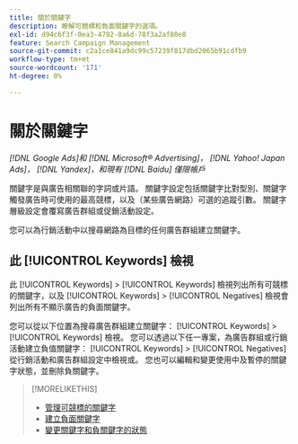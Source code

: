 ```yaml
---
title: 關於關鍵字
description: 瞭解可競標和負面關鍵字的選項。
exl-id: d94c6f3f-0ea3-4792-8a6d-78f3a2af80e8
feature: Search Campaign Management
source-git-commit: c2a1ce841a9dc99c57239f817dbd2065b91cdfb9
workflow-type: tm+mt
source-wordcount: '171'
ht-degree: 0%

---
```


# 關於關鍵字

*[!DNL Google Ads]和 [!DNL Microsoft® Advertising]， [!DNL Yahoo! Japan Ads]， [!DNL Yandex]，和現有 [!DNL Baidu] 僅限帳戶*

關鍵字是與廣告相關聯的字詞或片語。 關鍵字設定包括關鍵字比對型別、關鍵字觸發廣告時可使用的最高競標，以及（某些廣告網路）可選的追蹤引數。 關鍵字層級設定會覆寫廣告群組或促銷活動設定。

您可以為行銷活動中以搜尋網路為目標的任何廣告群組建立關鍵字。

## 此 [!UICONTROL Keywords] 檢視

此 [!UICONTROL Keywords] > [!UICONTROL Keywords] 檢視列出所有可競標的關鍵字，以及 [!UICONTROL Keywords] > [!UICONTROL Negatives] 檢視會列出所有不顯示廣告的負面關鍵字。

您可以從以下位置為搜尋廣告群組建立關鍵字： [!UICONTROL Keywords] > [!UICONTROL Keywords] 檢視。 您可以透過以下任一專案，為廣告群組或行銷活動建立負值關鍵字： [!UICONTROL Keywords] > [!UICONTROL Negatives] 從行銷活動和廣告群組設定中檢視或。 您也可以編輯和變更使用中及暫停的關鍵字狀態，並刪除負關鍵字。

>[!MORELIKETHIS]
>
>* [管理可競標的關鍵字](/help/search-social-commerce/campaign-management/campaigns/keyword-manage.md)
>* [建立負面關鍵字](/help/search-social-commerce/campaign-management/campaigns/keyword-negative-create.md)
>* [變更關鍵字和負關鍵字的狀態](keyword-status-edit.md)
